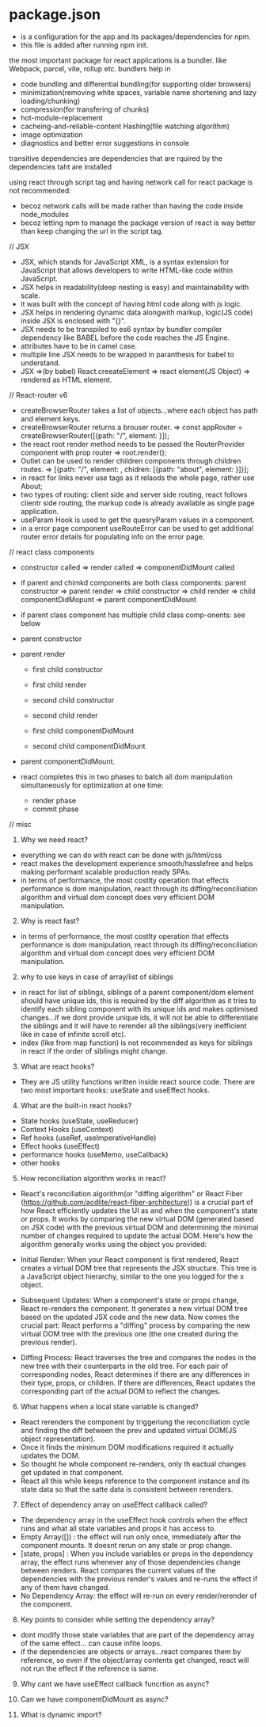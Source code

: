 # package.json

- is a configuration for the app and its packages/dependencies for npm.
- this file is added after running npm init.

the most important package for react applications is a bundler. like Webpack, parcel, vite, rollup etc.
bundlers help in

- code bundling and differential bundling(for supporting older browsers)
- minimization(removing white spaces, variable name shortening and lazy loading/chunking)
- compression(for transfering of chunks)
- hot-module-replacement
- cacheing-and-reliable-content Hashing(file watching algorithm)
- image optimization
- diagnostics and better error suggestions in console

transitive dependencies are dependencies that are rquired by the dependencies taht are installed

using react through script tag and having network call for react package is not recommended:

- becoz network calls will be made rather than having the code inside node_modules
- becoz letting npm to manage the package version of react is way better than keep changing the url in the script tag.

// JSX

- JSX, which stands for JavaScript XML, is a syntax extension for JavaScript that allows developers to write HTML-like code within JavaScript.
- JSX helps in readability(deep nesting is easy) and maintainability with scale.
- it was built with the concept of having html code along with js logic.
- JSX helps in rendering dynamic data alongwith markup, logic(JS code) inside JSX is enclosed with "{}".
- JSX needs to be transpiled to es6 syntax by bundler compiler dependency like BABEL before the code reaches the JS Engine.
- attributes have to be in camel case.
- multiple line JSX needs to be wrapped in paranthesis for babel to understand.
- JSX =>(by babel) React.creeateElement => react element(JS Object) => rendered as HTML element.

// React-router v6

- createBrowserRouter takes a list of objects...where each object has path and element keys.
- createBrowserRouter returns a brouser router. => const appRouter = createBrowserRouter([{path: "/", element: <App />}]);
- the react root render method needs to be passed the RouterProvider component with prop router => root.render(<RouterProvider router={appRouter} />);
- Outlet can be used to render children components through children routes. => [{path: "/", element: <App />, chidren: [{path: "about", element: <About />}]}];
- in react for links never use <a> tags as it relaods the whole page, rather use <Link to="">About</Link>;
- two types of routing: client side and server side routing, react follows clientr side routing, the markup code is already available as single page application.
- useParam Hook is used to get the quesryParam values in a component.
- in a error page component useRouteError can be used to get additional router error details for populating info on the error page.

// react class components

- constructor called => render called => componentDidMount called
- if parent and chimkd components are both class components: parent constructor => parent render => child constructor => child render => child componentDidMopunt => parent componentDidMount
- if parent class component has multiple child class comp-onents: see below
- parent constructor
- parent render

  - first child constructor
  - first child render

  - second child constructor
  - second child render

  - first child componentDidMount
  - second child componentDidMount

- parent componentDidMount.

- react completes this in two phases to batch all dom manipulation simultaneously for optimization at one time:
  - render phase
  - commit phase

// misc

1. Why we need react?

- everything we can do with react can be done with js/html/css
- react makes the development experience smooth/hasslefree and helps making performant scalable production ready SPAs.
- in terms of performance, the most costlty operation that effects performance is dom manipulation, react through its diffing/reconciliation algorithm and virtual dom concept does very efficient DOM manipulation.

2. Why is react fast?

- in terms of performance, the most costlty operation that effects performance is dom manipulation, react through its diffing/reconciliation algorithm and virtual dom concept does very efficient DOM manipulation.

2. why to use keys in case of array/list of siblings

- in react for list of siblings, siblings of a parent component/dom element should have unique ids, this is required by the diff algorithm as it tries to identify each sibling component with its unique ids and makes optimised changes...if we dont provide unique ids, it will not be able to differentiate the siblings and it will have to rerender all the siblings(very inefficient like in case of infinite scroll etc).
- index (like from map function) is not recommended as keys for siblings in react if the order of siblings might change.

3. What are react hooks?

- They are JS utility functions written inside react source code. There are two most important hooks: useState and useEffect hooks.

4. What are the built-in react hooks?

- State hooks (useState, useReducer)
- Context Hooks (useContext)
- Ref hooks (useRef, useImperativeHandle)
- Effect hooks (useEffect)
- performance hooks (useMemo, useCallback)
- other hooks

5. How reconciliation algorithm works in react?

- React's reconciliation algorithm(or "diffing algorithm" or React Fiber (https://github.com/acdlite/react-fiber-architecture)) is a crucial part of how React efficiently updates the UI as and when the component's state or props. It works by comparing the new virtual DOM (generated based on JSX code) with the previous virtual DOM and determining the minimal number of changes required to update the actual DOM. Here's how the algorithm generally works using the object you provided:

- Initial Render:
  When your React component is first rendered, React creates a virtual DOM tree that represents the JSX structure. This tree is a JavaScript object hierarchy, similar to the one you logged for the x object.

- Subsequent Updates:
  When a component's state or props change, React re-renders the component.
  It generates a new virtual DOM tree based on the updated JSX code and the new data.
  Now comes the crucial part: React performs a "diffing" process by comparing the new virtual DOM tree with the previous one (the one created during the previous render).

- Diffing Process:
  React traverses the tree and compares the nodes in the new tree with their counterparts in the old tree.
  For each pair of corresponding nodes, React determines if there are any differences in their type, props, or children.
  If there are differences, React updates the corresponding part of the actual DOM to reflect the changes.

6. What happens when a local state variable is changed?

- React rerenders the component by triggeriung the reconciliation cycle and finding the diff between the prev and updated virtual DOM(JS object representation).
- Once it finds the minimum DOM modifications required it actually updates the DOM.
- So thought he whole component re-renders, only th eactual changes get updated in that component.
- React all this while keeps reference to the component instance and its state data so that the satte data is consistent between rerenders.

7. Effect of dependency array on useEffect callback called?

- The dependency array in the useEffect hook controls when the effect runs and what all state variables and props it has access to.
- Empty Array([]) : the effect will run only once, immediately after the component mounts. It doesnt rerun on any state or prop change.
- [state, props] : When you include variables or props in the dependency array, the effect runs whenever any of those dependencies change between renders. React compares the current values of the dependencies with the previous render's values and re-runs the effect if any of them have changed.
- No Dependency Array: the effect will re-run on every render/rerender of the component.

8. Key points to consider while setting the dependency array?

- dont modify those state variables that are part of the dependency array of the same effect... can cause infite loops.
- if the dependencies are objects or arrays...react compares them by reference, so even if the object/array contents get changed, react will not run the effect if the reference is same.

9. Why cant we have useEffect callback funcrtion as async?
10. Can we have componentDidMount as async?

11. What is dynamic import?
